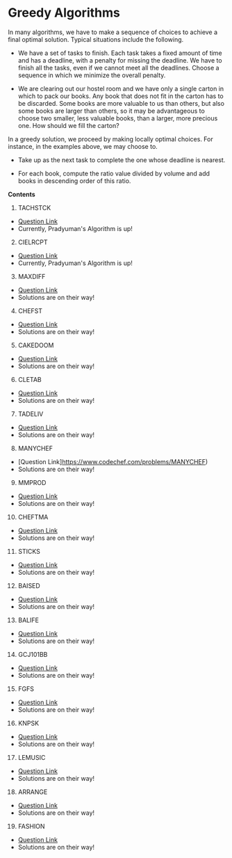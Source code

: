 # Greedy Algorithms

In many algorithms, we have to make a sequence of choices to achieve a final optimal solution. Typical situations include the following.

- We have a set of tasks to finish. Each task takes a fixed amount of time and has a deadline, with a penalty for missing the deadline. We have to finish all the tasks, even if we cannot meet all the deadlines. Choose a sequence in which we minimize the overall penalty.

- We are clearing out our hostel room and we have only a single carton in which to pack our books. Any book that does not fit in the carton has to be discarded. Some books are more valuable to us than others, but also some books are larger than others, so it may be advantageous to choose two smaller, less valuable books, than a larger, more precious one. How should we fill the carton?


In a greedy solution, we proceed by making locally optimal choices. For instance, in the examples above, we may choose to.

- Take up as the next task to complete the one whose deadline is nearest.

- For each book, compute the ratio value divided by volume and add books in descending order of this ratio.

**Contents**

1. TACHSTCK
- [Question Link](https://www.codechef.com/problems/TACHSTCK)
- Currently, Pradyuman's Algorithm is up!

2. CIELRCPT
- [Question Link](https://www.codechef.com/problems/CIELRCPT)
- Currently, Pradyuman's Algorithm is up!

3. MAXDIFF
- [Question Link](https://www.codechef.com/problems/MAXDIFF)
- Solutions are on their way!

4. CHEFST
- [Question Link](https://www.codechef.com/problems/CHEFST)
- Solutions are on their way!

5. CAKEDOOM
- [Question Link](https://www.codechef.com/problems/CAKEDOOM)
- Solutions are on their way!

6. CLETAB
- [Question Link](https://www.codechef.com/problems/CLETAB)
- Solutions are on their way!

7. TADELIV
- [Question Link](https://www.codechef.com/problems/TADELIVE)
- Solutions are on their way!

8. MANYCHEF
- [Question Link]https://www.codechef.com/problems/MANYCHEF)
- Solutions are on their way!

9. MMPROD
- [Question Link](https://www.codechef.com/problems/MMPROD)
- Solutions are on their way!

10. CHEFTMA
- [Question Link](https://www.codechef.com/problems/CHEFTMA)
- Solutions are on their way!

11. STICKS
- [Question Link](https://www.codechef.com/problems/STICKS)
- Solutions are on their way!

12. BAISED
- [Question Link](http://www.spoj.com/problems/BAISED/)
- Solutions are on their way!

13. BALIFE
- [Question Link](http://www.spoj.com/problems/BALIFE/)
- Solutions are on their way!

14. GCJ101BB
- [Question Link](http://www.spoj.com/problems/GCJ101BB/)
- Solutions are on their way!

15. FGFS
- [Question Link](https://www.codechef.com/problems/FGFS)
- Solutions are on their way!

16. KNPSK
- [Question Link](https://www.codechef.com/problems/KNPSK)
- Solutions are on their way!

17. LEMUSIC
- [Question Link](https://www.codechef.com/problems/LEMUSIC)
- Solutions are on their way!

18. ARRANGE
- [Question Link](http://www.spoj.com/problems/ARRANGE/)
- Solutions are on their way!

19. FASHION
- [Question Link](http://www.spoj.com/problems/FASHION/)
- Solutions are on their way!
